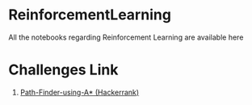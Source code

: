 # ReinforcementLearning
All the notebooks regarding Reinforcement Learning are available here

# Challenges Link
1) [Path-Finder-using-A* (Hackerrank)](https://www.hackerrank.com/challenges/pacman-astar)
